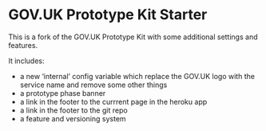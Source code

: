 # GOV.UK Prototype Kit Starter

This is a fork of the GOV.UK Prototype Kit with some additional settings and features.

It includes:

- a new ‘internal’ config variable which replace the GOV.UK logo with the service name and remove some other things
- a prototype phase banner
- a link in the footer to the currrent page in the heroku app
- a link in the footer to the git repo
- a feature and versioning system
